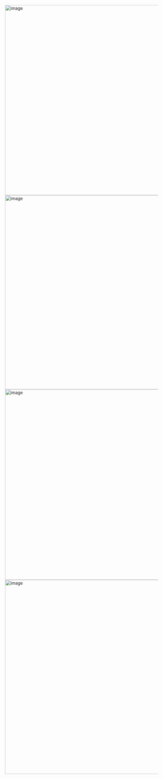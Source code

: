 <img width="625" alt="image" src="https://user-images.githubusercontent.com/89638496/200448368-865706e1-96b8-4f97-bca6-a22646966c01.png">
<img width="638" alt="image" src="https://user-images.githubusercontent.com/89638496/200448394-2c84c5c7-d835-4b60-81af-59b8e8e47451.png">
<img width="626" alt="image" src="https://user-images.githubusercontent.com/89638496/200448414-bdf6d3bc-7472-48e1-b957-0c264099f8be.png">
<img width="638" alt="image" src="https://user-images.githubusercontent.com/89638496/200448432-3bdc0882-e7a0-445c-b274-c9ce53cecc02.png">
